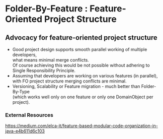 # Folder-By-Feature : Feature-Oriented Project Structure

## Advocacy for feature-oriented project structure
* Good project design supports smooth parallel working of multiple developers,\
   what means minimal merge conflicts.\
   Of course achieving this would be not possible without adhering to Single Responsibility Principle.
* Assuming that developers are working on various features (in parallel),\
   with FO project structure merging conflicts are minimal.
* Versioning, Scalability or Feature migration - much better than Folder-By-Type\
   (which works well only on one feature or only one DomainObject per project).


### External Resources 
https://medium.com/elca-it/feature-based-modular-code-organization-in-java-e4b611d6c103


